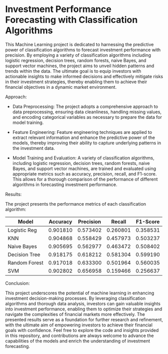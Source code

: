 # Investment Performance Forecasting with Classification Algorithms

This Machine Learning project is dedicated to harnessing the predictive power of classification algorithms to forecast investment performance with precision. By employing a variety of classification algorithms including logistic regression, decision trees, random forests, naive Bayes, and support vector machines, the project aims to unveil hidden patterns and trends within the data. The ultimate goal is to equip investors with actionable insights to make informed decisions and effectively mitigate risks in their investment strategies, thereby enabling them to achieve their financial objectives in a dynamic market environment.

Approach:

* Data Preprocessing: The project adopts a comprehensive approach to data preprocessing, ensuring data cleanliness, handling missing values, and encoding categorical variables as necessary to prepare the data for model training.

* Feature Engineering: Feature engineering techniques are applied to extract relevant information and enhance the predictive power of the models, thereby improving their ability to capture underlying patterns in the investment data.

* Model Training and Evaluation: A variety of classification algorithms, including logistic regression, decision trees, random forests, naive Bayes, and support vector machines, are trained and evaluated using appropriate metrics such as accuracy, precision, recall, and F1-score. This allows for a thorough comparison of the performance of different algorithms in forecasting investment performance.

Results:

The project presents the performance metrics of each classification algorithm:

|Model|Accuracy|Precision|Recall|F1-Score|
|---|---|---|---|---|
|Logistic Reg|0.901810|0.573402|0.260801|0.358531|
|KNN|0.904868|0.558429|0.457973|0.503237|
|Naive Bayes|0.905695|0.562977|0.463472|0.508402|
|Decision Tree|0.918175|0.618212|0.581304|0.599190|
|Random Forest|0.917018|0.633300|0.501964|0.560035|
|SVM|0.902802|0.656958|0.159466|0.256637|

Conclusion:

This project underscores the potential of machine learning in enhancing investment decision-making processes. By leveraging classification algorithms and thorough data analysis, investors can gain valuable insights into investment performance, enabling them to optimize their strategies and navigate the complexities of financial markets more effectively. The presented results serve as a foundation for further research and refinement, with the ultimate aim of empowering investors to achieve their financial goals with confidence. Feel free to explore the code and insights provided in this repository, and contributions are always welcome to advance the capabilities of the models and enrich the understanding of investment forecasting.
